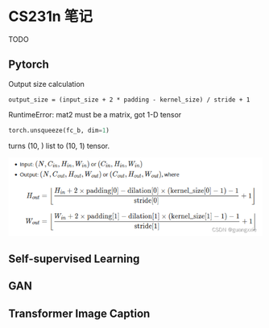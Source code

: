 # CS231n 笔记

TODO

## Pytorch
Output size calculation
```
output_size = (input_size + 2 * padding - kernel_size) / stride + 1
```

RuntimeError: mat2 must be a matrix, got 1-D tensor
```Python
torch.unsqueeze(fc_b, dim=1)
```
turns (10, ) list to (10, 1) tensor.

![](../asset/Pasted%20image%2020230831195146.png)

## Self-supervised Learning




## GAN





## Transformer Image Caption